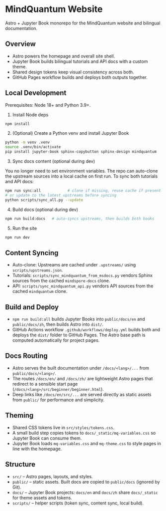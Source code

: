 # MindQuantum Website

Astro + Jupyter Book monorepo for the MindQuantum website and bilingual documentation.

## Overview

- Astro powers the homepage and overall site shell.
- Jupyter Book builds bilingual tutorials and API docs with a custom theme.
- Shared design tokens keep visual consistency across both.
- GitHub Pages workflow builds and deploys both outputs together.

## Local Development

Prerequisites: Node 18+ and Python 3.9+.

1) Install Node deps

```bash
npm install
```

2) (Optional) Create a Python venv and install Jupyter Book

```bash
python -m venv .venv
source .venv/bin/activate
pip install jupyter-book sphinx-copybutton sphinx-design mindquantum
```

3) Sync docs content (optional during dev)

You no longer need to set environment variables. The repo can auto-clone the
upstream sources into a local cache on first run. To sync both tutorials and
API docs:

```bash
npm run sync:all            # clone if missing, reuse cache if present
# or update to the latest upstreams before syncing
python scripts/sync_all.py --update
```

4) Build docs (optional during dev)

```bash
npm run build:docs   # auto-syncs upstreams, then builds both books
```

5) Run the site

```bash
npm run dev
```

## Content Syncing

- Auto-clone: Upstreams are cached under `.upstreams/` using `scripts/upstreams.json`.
- Tutorials: `scripts/sync_mindquantum_from_msdocs.py` vendors Sphinx sources from the cached `mindspore-docs` clone.
- API: `scripts/sync_mindquantum_api.py` vendors API sources from the cached `mindquantum` clone.

## Build and Deploy

- `npm run build:all` builds Jupyter Books into `public/docs/en` and `public/docs/zh`, then builds Astro into `dist/`.
- GitHub Actions workflow `.github/workflows/deploy.yml` builds both and deploys the `dist/` folder to GitHub Pages. The Astro base path is computed automatically for project pages.

## Docs Routing

- Astro serves the built documentation under `/docs/<lang>/...` from `public/docs/<lang>/`.
- The routes `/docs/en/` and `/docs/zh/` are lightweight Astro pages that redirect to a sensible start page (`/docs/<lang>/src/beginner/beginner.html`).
- Deep links like `/docs/en/src/...` are served directly as static assets from `public/` for performance and simplicity.

## Theming

- Shared CSS tokens live in `src/styles/tokens.css`.
- A small build step copies tokens to `docs/_static/mq-variables.css` so Jupyter Book can consume them.
- Jupyter Book loads `mq-variables.css` and `mq-theme.css` to style pages in line with the homepage.

## Structure

- `src/` – Astro pages, layouts, and styles.
- `public/` – static assets. Built docs are copied to `public/docs` (ignored by Git).
- `docs/` – Jupyter Book projects: `docs/en` and `docs/zh` share `docs/_static` for theme assets and tokens.
- `scripts/` – helper scripts (token sync, content sync, local build).
